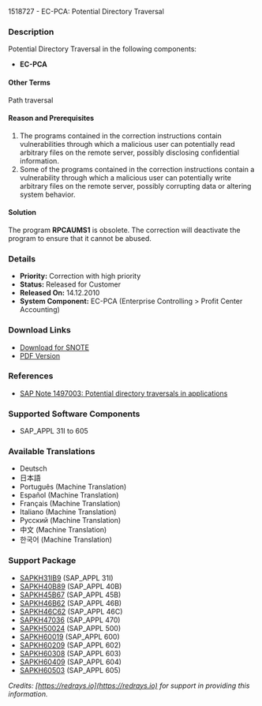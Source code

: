 1518727 - EC-PCA: Potential Directory Traversal

### Description
Potential Directory Traversal in the following components:

- **EC-PCA**

#### Other Terms
Path traversal

#### Reason and Prerequisites
1. The programs contained in the correction instructions contain vulnerabilities through which a malicious user can potentially read arbitrary files on the remote server, possibly disclosing confidential information.
2. Some of the programs contained in the correction instructions contain a vulnerability through which a malicious user can potentially write arbitrary files on the remote server, possibly corrupting data or altering system behavior.

#### Solution
The program **RPCAUMS1** is obsolete. The correction will deactivate the program to ensure that it cannot be abused.

### Details
- **Priority:** Correction with high priority
- **Status:** Released for Customer
- **Released On:** 14.12.2010
- **System Component:** EC-PCA (Enterprise Controlling > Profit Center Accounting)

### Download Links
- [Download for SNOTE](https://notesdownloads.sap.com/note/0040000009004892017)
- [PDF Version](https://userapps.support.sap.com/sap/support/sfm/notes/print/0001518727?language=en-US&token=69DB5E63B4C2B232F738A5B1ED0992E2)

### References
- [SAP Note 1497003: Potential directory traversals in applications](https://me.sap.com/notes/1497003)

### Supported Software Components
- SAP_APPL 31I to 605

### Available Translations
- Deutsch
- 日本語
- Português (Machine Translation)
- Español (Machine Translation)
- Français (Machine Translation)
- Italiano (Machine Translation)
- Русский (Machine Translation)
- 中文 (Machine Translation)
- 한국어 (Machine Translation)

### Support Package
- [SAPKH31IB9](https://me.sap.com/supportpackage/SAPKH31IB9) (SAP_APPL 31I)
- [SAPKH40B89](https://me.sap.com/supportpackage/SAPKH40B89) (SAP_APPL 40B)
- [SAPKH45B67](https://me.sap.com/supportpackage/SAPKH45B67) (SAP_APPL 45B)
- [SAPKH46B62](https://me.sap.com/supportpackage/SAPKH46B62) (SAP_APPL 46B)
- [SAPKH46C62](https://me.sap.com/supportpackage/SAPKH46C62) (SAP_APPL 46C)
- [SAPKH47036](https://me.sap.com/supportpackage/SAPKH47036) (SAP_APPL 470)
- [SAPKH50024](https://me.sap.com/supportpackage/SAPKH50024) (SAP_APPL 500)
- [SAPKH60019](https://me.sap.com/supportpackage/SAPKH60019) (SAP_APPL 600)
- [SAPKH60209](https://me.sap.com/supportpackage/SAPKH60209) (SAP_APPL 602)
- [SAPKH60308](https://me.sap.com/supportpackage/SAPKH60308) (SAP_APPL 603)
- [SAPKH60409](https://me.sap.com/supportpackage/SAPKH60409) (SAP_APPL 604)
- [SAPKH60503](https://me.sap.com/supportpackage/SAPKH60503) (SAP_APPL 605)

_Credits: [https://redrays.io](https://redrays.io) for support in providing this information._